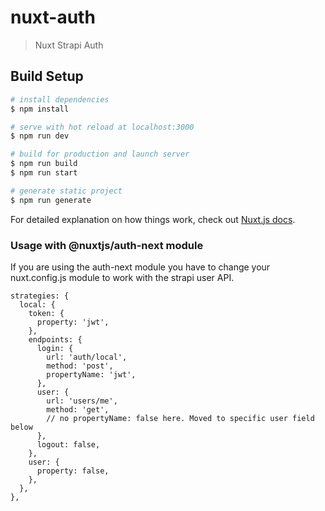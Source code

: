 # nuxt-auth

> Nuxt Strapi Auth

## Build Setup

```bash
# install dependencies
$ npm install

# serve with hot reload at localhost:3000
$ npm run dev

# build for production and launch server
$ npm run build
$ npm run start

# generate static project
$ npm run generate
```

For detailed explanation on how things work, check out [Nuxt.js docs](https://nuxtjs.org).


### Usage with @nuxtjs/auth-next module

If you are using the auth-next module you have to change your nuxt.config.js module to work with the strapi user API.

```
strategies: {
  local: {
    token: {
      property: 'jwt',
    },
    endpoints: {
      login: {
        url: 'auth/local',
        method: 'post',
        propertyName: 'jwt',
      },
      user: {
        url: 'users/me',
        method: 'get',
        // no propertyName: false here. Moved to specific user field below
      },
      logout: false,
    },
    user: {
      property: false,
    },
  },
},
```

